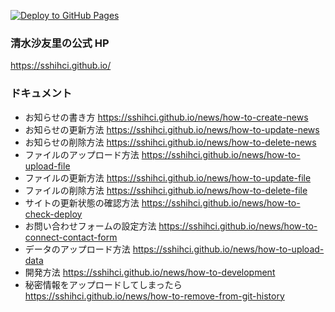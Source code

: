 [![Deploy to GitHub Pages](https://github.com/sshihci/sshihci.github.io/actions/workflows/gh-pages.yml/badge.svg?branch=develop)](https://github.com/sshihci/sshihci.github.io/actions/workflows/gh-pages.yml)

### 清水沙友里の公式 HP

https://sshihci.github.io/

### ドキュメント

- お知らせの書き方 https://sshihci.github.io/news/how-to-create-news
- お知らせの更新方法 https://sshihci.github.io/news/how-to-update-news
- お知らせの削除方法 https://sshihci.github.io/news/how-to-delete-news
- ファイルのアップロード方法 https://sshihci.github.io/news/how-to-upload-file
- ファイルの更新方法 https://sshihci.github.io/news/how-to-update-file
- ファイルの削除方法 https://sshihci.github.io/news/how-to-delete-file
- サイトの更新状態の確認方法 https://sshihci.github.io/news/how-to-check-deploy
- お問い合わせフォームの設定方法 https://sshihci.github.io/news/how-to-connect-contact-form
- データのアップロード方法 https://sshihci.github.io/news/how-to-upload-data
- 開発方法 https://sshihci.github.io/news/how-to-development
- 秘密情報をアップロードしてしまったら https://sshihci.github.io/news/how-to-remove-from-git-history
